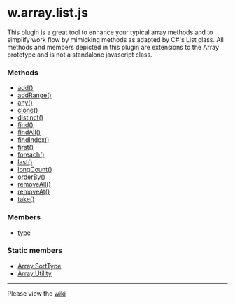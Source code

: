 w.array.list.js
===============

This plugin is a great tool to enhance your typical array methods and to simplify work flow by mimicking methods as adapted by C#'s List class. All methods and members depicted in this plugin are extensions to the Array prototype and is not a standalone javascript class.



### Methods

* [add()](https://github.com/sebastians86/w.array.list.js/wiki#wiki-add)
* [addRange()](https://github.com/sebastians86/w.array.list.js/wiki#wiki-addrange)
* [any()](https://github.com/sebastians86/w.array.list.js/wiki#wiki-any)
* [clone()](https://github.com/sebastians86/w.array.list.js/wiki#wiki-clone)
* [distinct()](https://github.com/sebastians86/w.array.list.js/wiki#wiki-distinct)
* [find()](https://github.com/sebastians86/w.array.list.js/wiki#wiki-find)
* [findAll()](https://github.com/sebastians86/w.array.list.js/wiki#wiki-findall)
* [findIndex()](https://github.com/sebastians86/w.array.list.js/wiki#wiki-findindex)
* [first()](https://github.com/sebastians86/w.array.list.js/wiki#wiki-first)
* [foreach()](https://github.com/sebastians86/w.array.list.js/wiki#wiki-foreach)
* [last()](https://github.com/sebastians86/w.array.list.js/wiki#wiki-last)
* [longCount()](https://github.com/sebastians86/w.array.list.js/wiki#wiki-longcount)
* [orderBy()](https://github.com/sebastians86/w.array.list.js/wiki#wiki-orderby)
* [removeAll()](https://github.com/sebastians86/w.array.list.js/wiki#wiki-removeall)
* [removeAt()](https://github.com/sebastians86/w.array.list.js/wiki#wiki-removeat)
* [take()](https://github.com/sebastians86/w.array.list.js/wiki#wiki-take)



### Members

* [type](https://github.com/sebastians86/w.array.list.js/wiki#wiki-type)



### Static members

* [Array.SortType](https://github.com/sebastians86/w.array.list.js/wiki#wiki-arraysorttype)
* [Array.Utility](https://github.com/sebastians86/w.array.list.js/wiki#wiki-arrayutility)

***

Please view the [wiki](https://github.com/sebastians86/w.array.list.js/wiki)
